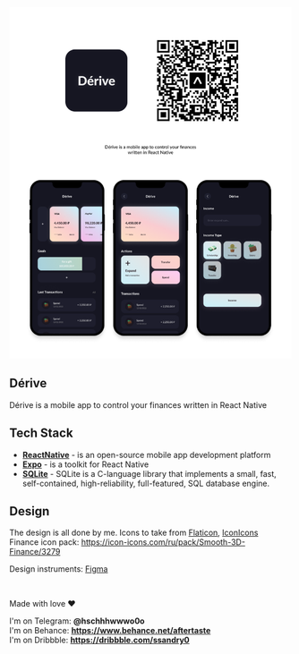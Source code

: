 ![GitHub Dark](./md/c.png#gh-light-mode-only)

## Dérive

Dérive is a mobile app to control your finances written in React Native

## Tech Stack

- **[ReactNative]** - is an open-source mobile app development platform
- **[Expo]** - is a toolkit for React Native
- **[SQLite]** - SQLite is a C-language library that implements a small, fast, self-contained, high-reliability,
  full-featured, SQL database engine.

## Design

The design is all done by me. Icons to take from [Flaticon], [IconIcons] <br /> Finance icon pack:
https://icon-icons.com/ru/pack/Smooth-3D-Finance/3279

Design instruments: [Figma]

[reactnative]: https://reactnative.dev/
[expo]: https://docs.expo.dev/
[flaticon]: https://www.flaticon.com/
[iconicons]: https://icon-icons.com/ru/
[figma]: https://www.figma.com/
[sqlite]: https://www.sqlite.org/index.html

<br />

Made with love ❤️

I'm on Telegram: **@hschhhwwwo0o** \
I'm on Behance: **https://www.behance.net/aftertaste** \
I'm on Dribbble: **https://dribbble.com/ssandry0**
